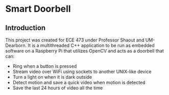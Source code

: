 Smart Doorbell
===
Introduction
---
This project was created for ECE 473 under Professor Shaout and UM-Dearborn. It is a multithreaded C++ application to be run as 
embedded software on a Raspberry Pi that utilizes OpenCV and acts as a doorbell that can:
* Ring when a button is pressed
* Stream video over WiFi using sockets to another UNIX-like device
* Turn a light on when it is dark outside
* Detect motion and save a quick video when motion is detected
* Save the last 24 hours of video all the time
